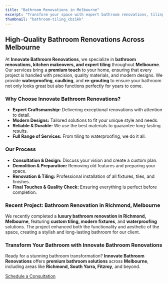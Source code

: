 ```yaml
---
title: "Bathroom Renovations in Melbourne"
excerpt: "Transform your space with expert bathroom renovations, tiling, and waterproofing. Serving Melbourne's suburbs with high-quality craftsmanship."
thumbnail: "bathroom-tiling_cbz1kk"
---
```


## High-Quality Bathroom Renovations Across Melbourne

At **Innovate Bathroom Renovations**, we specialize in **bathroom renovations, kitchen makeovers, and expert tiling** throughout **Melbourne**. Our services bring a **premium touch** to your home, ensuring that every project is handled with precision, quality materials, and modern designs. We provide **waterproofing**, **caulking**, and **re-grouting** to ensure your bathroom not only looks great but also functions perfectly for years to come.

### Why Choose Innovate Bathroom Renovations?

- **Expert Craftsmanship:** Delivering exceptional renovations with attention to detail.
- **Modern Designs:** Tailored solutions to fit your unique style and needs.
- **Reliable & Durable:** We use the best materials to guarantee long-lasting results.
- **Full Range of Services:** From tiling to waterproofing, we do it all.

### Our Process

- **Consultation & Design:** Discuss your vision and create a custom plan.
- **Demolition & Preparation:** Removing old features and preparing your space.
- **Renovation & Tiling:** Professional installation of all fixtures, tiles, and finishes.
- **Final Touches & Quality Check:** Ensuring everything is perfect before completion.

### Recent Project: Bathroom Renovation in Richmond, Melbourne

We recently completed a **luxury bathroom renovation in Richmond, Melbourne**, featuring **custom tiling, modern fixtures**, and **waterproofing** solutions. The project enhanced both the functionality and aesthetic of the space, creating a stylish and long-lasting bathroom for our client.

### Transform Your Bathroom with Innovate Bathroom Renovations

Ready for a stunning bathroom transformation? **Innovate Bathroom Renovations** offers **premium bathroom solutions** across **Melbourne**, including areas like **Richmond, South Yarra, Fitzroy**, and beyond.  

[Schedule a Consultation](/contact)